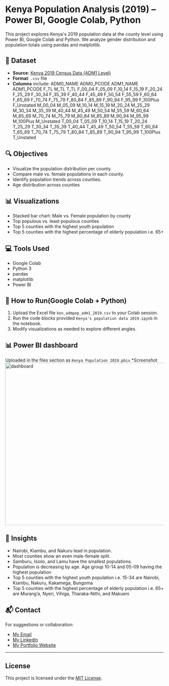 # Kenya Population Analysis (2019) – Power BI, Google Colab, Python

This project explores Kenya's 2019 population data at the county level using Power BI, Google Colab and Python. We analyze gender distribution and population totals using pandas and matplotlib.

## 🧾 Dataset
- **Source**: [Kenya 2019 Census Data (ADM1 Level)](https://data.humdata.org/dataset/cod-ps-ken)
- **Format**: `.csv` file
- **Columns** include: ADM0_NAME	ADM0_PCODE	ADM1_NAME	ADM1_PCODE	F_TL	M_TL	T_TL	F_00_04	F_05_09	F_10_14	F_15_19	F_20_24	F_25_29	F_30_34	F_35_39	F_40_44	F_45_49	F_50_54	F_55_59	F_60_64	F_65_69	F_70_74	F_75_79	F_80_84	F_85_89	F_90_94	F_95_99	F_100Plus	F_Unstated	M_00_04	M_05_09	M_10_14	M_15_19	M_20_24	M_25_29	M_30_34	M_35_39	M_40_44	M_45_49	M_50_54	M_55_59	M_60_64	M_65_69	M_70_74	M_75_79	M_80_84	M_85_89	M_90_94	M_95_99	M_100Plus	M_Unstated	T_00_04	T_05_09	T_10_14	T_15_19	T_20_24	T_25_29	T_30_34	T_35_39	T_40_44	T_45_49	T_50_54	T_55_59	T_60_64	T_65_69	T_70_74	T_75_79	T_80_84	T_85_89	T_90_94	T_95_99	T_100Plus	T_Unstated



## 🔍 Objectives
- Visualize the population distribution per county.
- Compare male vs. female populations in each county.
- Identify population trends across counties.
- Age distribution across counties

## 📊 Visualizations
- Stacked bar chart: Male vs. Female population by county
- Top populous vs. least populous counties
- Top 5 counties with the highest youth population
- Top 5 counties with the highest percentage of elderly population i.e. 65+

## 💻 Tools Used
- Google Colab
- Python 3
- pandas
- matplotlib
- Power BI

## 📎 How to Run(Google Colab + Python)
1. Upload the Excel file `ken_admpop_adm1_2019.csv` to your Colab session.
2. Run the code blocks provided `Kenya's population data 2019.ipynb` in the notebook.
3. Modify visualizations as needed to explore different angles.

## 📊 Power BI dashboard
Uploaded in the files section as `Kenya Population 2019.pbix`
**Screenshot*
<img width="903" height="514" alt="dashboard" src="https://github.com/user-attachments/assets/6ec583ba-51d6-47ef-97df-8e949ec57a7d" />


## 📌 Insights
- Nairobi, Kiambu, and Nakuru lead in population.
- Most counties show an even male-female split.
- Samburu, Isiolo, and Lamu  have the smallest populations.
- Population is decreasing by age. Age group 10-14 and 05-09  having the highest population
- Top 5 counties with the highest youth population i.e. 15-34 are Nairobi, Kiambu, Nakuru, Kakamega, Bungoma
- Top 5 counties with the highest percentage of elderly population i.e. 65+ are Murang’a, Nyeri, Vihiga, Tharaka-Nithi, and Makueni 

## 📬 Contact
For suggestions or collaboration:
- [My Email](njorogediana236@gmail.com)
- [My LinkedIn](https://www.linkedin.com/in/marydiana-njoroge-41b236244/)
- [My Portfolio Website](https://marydiananjorogeportfolio.vercel.app/)


---

## License  
This project is licensed under the [MIT License](./LICENSE).
